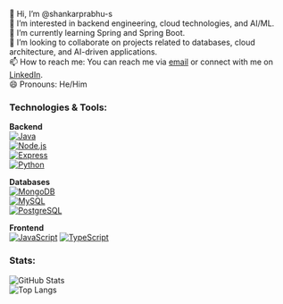 👋 Hi, I’m @shankarprabhu-s  
👀 I’m interested in backend engineering, cloud technologies, and AI/ML.  
🌱 I’m currently learning Spring and Spring Boot.  
💞️ I’m looking to collaborate on projects related to databases, cloud architecture, and AI-driven applications.  
📫 How to reach me: You can reach me via [email](mailto:prabhushankar340@gmail.com) or connect with me on [LinkedIn](https://www.linkedin.com/in/shankar-prabhu-s).  
😄 Pronouns: He/Him  

### Technologies & Tools:
**Backend**  
[![Java](https://img.shields.io/badge/Java-007396?style=flat-square&logo=java&logoColor=white)](https://www.java.com)  
[![Node.js](https://img.shields.io/badge/Node.js-339933?style=flat-square&logo=node.js&logoColor=white)](https://nodejs.org)  
[![Express](https://img.shields.io/badge/Express-000000?style=flat-square&logo=express&logoColor=white)](https://expressjs.com)  
[![Python](https://img.shields.io/badge/Python-3776AB?style=flat-square&logo=python&logoColor=white)](https://www.python.org)  

**Databases**  
[![MongoDB](https://img.shields.io/badge/MongoDB-47A248?style=flat-square&logo=mongodb&logoColor=white)](https://www.mongodb.com)  
[![MySQL](https://img.shields.io/badge/MySQL-4479A1?style=flat-square&logo=mysql&logoColor=white)](https://www.mysql.com)  
[![PostgreSQL](https://img.shields.io/badge/PostgreSQL-336791?style=flat-square&logo=postgresql&logoColor=white)](https://www.postgresql.org)  

**Frontend**  
[![JavaScript](https://img.shields.io/badge/JavaScript-F7DF1E?style=flat-square&logo=javascript&logoColor=black)](https://developer.mozilla.org/en-US/docs/Web/JavaScript)
[![TypeScript](https://img.shields.io/badge/TypeScript-3178C6?style=flat-square&logo=typescript&logoColor=white)](https://www.typescriptlang.org)

### Stats:
![GitHub Stats](https://github-readme-stats.vercel.app/api?username=shankarprabhu-s&show_icons=true&hide=prs&theme=tokyonight)  
![Top Langs](https://github-readme-stats.vercel.app/api/top-langs/?username=shankarprabhu-s&hide=javascript,css,scss,html&theme=tokyonight)

<!---
shankarprabhu-s/shankarprabhu-s is a ✨ special ✨ repository because its `README.md` (this file) appears on your GitHub profile.
You can click the Preview link to take a look at your changes.
--->
